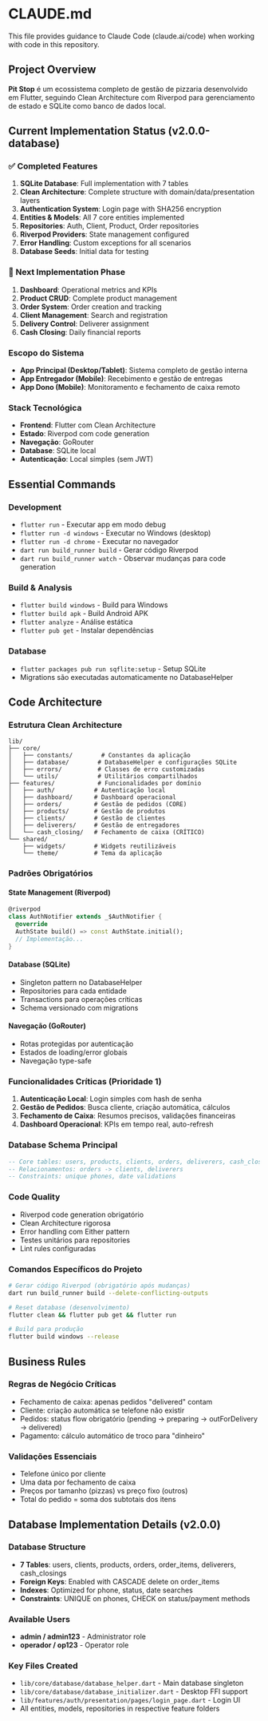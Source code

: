 # CLAUDE.md

This file provides guidance to Claude Code (claude.ai/code) when working with code in this repository.

## Project Overview

**Pit Stop** é um ecossistema completo de gestão de pizzaria desenvolvido em Flutter, seguindo Clean Architecture com Riverpod para gerenciamento de estado e SQLite como banco de dados local.

## Current Implementation Status (v2.0.0-database)

### ✅ Completed Features
1. **SQLite Database**: Full implementation with 7 tables
2. **Clean Architecture**: Complete structure with domain/data/presentation layers
3. **Authentication System**: Login page with SHA256 encryption
4. **Entities & Models**: All 7 core entities implemented
5. **Repositories**: Auth, Client, Product, Order repositories
6. **Riverpod Providers**: State management configured
7. **Error Handling**: Custom exceptions for all scenarios
8. **Database Seeds**: Initial data for testing

### 🚧 Next Implementation Phase
1. **Dashboard**: Operational metrics and KPIs
2. **Product CRUD**: Complete product management
3. **Order System**: Order creation and tracking
4. **Client Management**: Search and registration
5. **Delivery Control**: Deliverer assignment
6. **Cash Closing**: Daily financial reports

### Escopo do Sistema
- **App Principal (Desktop/Tablet)**: Sistema completo de gestão interna
- **App Entregador (Mobile)**: Recebimento e gestão de entregas  
- **App Dono (Mobile)**: Monitoramento e fechamento de caixa remoto

### Stack Tecnológica
- **Frontend**: Flutter com Clean Architecture
- **Estado**: Riverpod com code generation
- **Navegação**: GoRouter
- **Database**: SQLite local
- **Autenticação**: Local simples (sem JWT)

## Essential Commands

### Development
- `flutter run` - Executar app em modo debug
- `flutter run -d windows` - Executar no Windows (desktop)
- `flutter run -d chrome` - Executar no navegador
- `dart run build_runner build` - Gerar código Riverpod
- `dart run build_runner watch` - Observar mudanças para code generation

### Build & Analysis
- `flutter build windows` - Build para Windows
- `flutter build apk` - Build Android APK
- `flutter analyze` - Análise estática
- `flutter pub get` - Instalar dependências

### Database
- `flutter packages pub run sqflite:setup` - Setup SQLite
- Migrations são executadas automaticamente no DatabaseHelper

## Code Architecture

### Estrutura Clean Architecture
```
lib/
├── core/
│   ├── constants/        # Constantes da aplicação
│   ├── database/        # DatabaseHelper e configurações SQLite
│   ├── errors/          # Classes de erro customizadas
│   └── utils/           # Utilitários compartilhados
├── features/            # Funcionalidades por domínio
│   ├── auth/           # Autenticação local
│   ├── dashboard/      # Dashboard operacional
│   ├── orders/         # Gestão de pedidos (CORE)
│   ├── products/       # Gestão de produtos
│   ├── clients/        # Gestão de clientes
│   ├── deliverers/     # Gestão de entregadores
│   └── cash_closing/   # Fechamento de caixa (CRÍTICO)
└── shared/
    ├── widgets/        # Widgets reutilizáveis
    └── theme/          # Tema da aplicação
```

### Padrões Obrigatórios

#### State Management (Riverpod)
```dart
@riverpod
class AuthNotifier extends _$AuthNotifier {
  @override
  AuthState build() => const AuthState.initial();
  // Implementação...
}
```

#### Database (SQLite)
- Singleton pattern no DatabaseHelper
- Repositories para cada entidade
- Transactions para operações críticas
- Schema versionado com migrations

#### Navegação (GoRouter)
- Rotas protegidas por autenticação
- Estados de loading/error globais
- Navegação type-safe

### Funcionalidades Críticas (Prioridade 1)

1. **Autenticação Local**: Login simples com hash de senha
2. **Gestão de Pedidos**: Busca cliente, criação automática, cálculos
3. **Fechamento de Caixa**: Resumos precisos, validações financeiras
4. **Dashboard Operacional**: KPIs em tempo real, auto-refresh

### Database Schema Principal
```sql
-- Core tables: users, products, clients, orders, deliverers, cash_closings
-- Relacionamentos: orders -> clients, deliverers
-- Constraints: unique phones, date validations
```

### Code Quality
- Riverpod code generation obrigatório
- Clean Architecture rigorosa
- Error handling com Either pattern
- Testes unitários para repositories
- Lint rules configuradas

### Comandos Específicos do Projeto
```bash
# Gerar código Riverpod (obrigatório após mudanças)
dart run build_runner build --delete-conflicting-outputs

# Reset database (desenvolvimento)
flutter clean && flutter pub get && flutter run

# Build para produção
flutter build windows --release
```

## Business Rules

### Regras de Negócio Críticas
- Fechamento de caixa: apenas pedidos "delivered" contam
- Cliente: criação automática se telefone não existir
- Pedidos: status flow obrigatório (pending -> preparing -> outForDelivery -> delivered)
- Pagamento: cálculo automático de troco para "dinheiro"

### Validações Essenciais
- Telefone único por cliente
- Uma data por fechamento de caixa
- Preços por tamanho (pizzas) vs preço fixo (outros)
- Total do pedido = soma dos subtotais dos itens

## Database Implementation Details (v2.0.0)

### Database Structure
- **7 Tables**: users, clients, products, orders, order_items, deliverers, cash_closings
- **Foreign Keys**: Enabled with CASCADE delete on order_items
- **Indexes**: Optimized for phone, status, date searches
- **Constraints**: UNIQUE on phones, CHECK on status/payment methods

### Available Users
- **admin / admin123** - Administrator role
- **operador / op123** - Operator role

### Key Files Created
- `lib/core/database/database_helper.dart` - Main database singleton
- `lib/core/database/database_initializer.dart` - Desktop FFI support
- `lib/features/auth/presentation/pages/login_page.dart` - Login UI
- All entities, models, repositories in respective feature folders